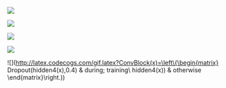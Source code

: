 ![](http://latex.codecogs.com/gif.latex?hidden1(x)=ConvStep(W_h1^{3*1},x))

![](http://latex.codecogs.com/gif.latex?hidden2(x)=x+ConvStep(W_h2^{3*1},hidden1(x)))

![](http://latex.codecogs.com/gif.latex?hidden3(x)=ConvStep(W_h3^{15*1},hidden2(x)))

![](http://latex.codecogs.com/gif.latex?hidden3(x)=x+ConvStep_{d==8}(W_h4^{15*1},hidden3(x)))

![](http://latex.codecogs.com/gif.latex?ConvBlock(x)=\left\{\begin{matrix} Dropout(hidden4(x),0.4) & during\; training\\ hidden4(x)) &  otherwise \end{matrix}\right.))
